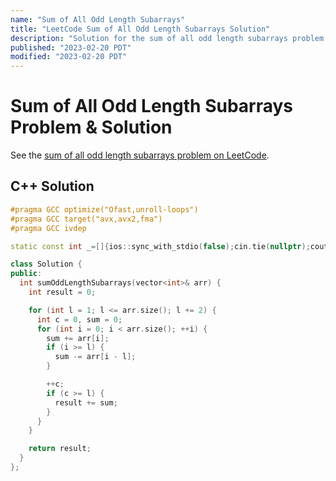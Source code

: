 ```yaml
---
name: "Sum of All Odd Length Subarrays"
title: "LeetCode Sum of All Odd Length Subarrays Solution"
description: "Solution for the sum of all odd length subarrays problem from LeetCode."
published: "2023-02-20 PDT"
modified: "2023-02-20 PDT"
---
```


# Sum of All Odd Length Subarrays Problem & Solution

See the [sum of all odd length subarrays problem on LeetCode](https://leetcode.com/problems/sum-of-all-odd-length-subarrays).

## C++ Solution

```cpp
#pragma GCC optimize("Ofast,unroll-loops")
#pragma GCC target("avx,avx2,fma")
#pragma GCC ivdep

static const int _=[]{ios::sync_with_stdio(false);cin.tie(nullptr);cout.tie(nullptr);return 0;}();

class Solution {
public:
  int sumOddLengthSubarrays(vector<int>& arr) {
    int result = 0;

    for (int l = 1; l <= arr.size(); l += 2) {
      int c = 0, sum = 0;
      for (int i = 0; i < arr.size(); ++i) {
        sum += arr[i];
        if (i >= l) {
          sum -= arr[i - l];
        }

        ++c;
        if (c >= l) {
          result += sum;
        }
      }
    }

    return result;
  }
};
```
